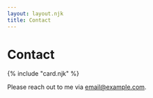```yaml
---
layout: layout.njk
title: Contact
---
```


# Contact

{% include "card.njk" %}

Please reach out to me via [email@example.com](mailto:email@example.com).
